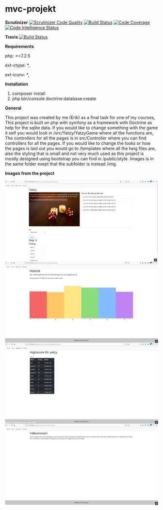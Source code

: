 # mvc-projekt

__Scrutinizer__
 [![Scrutinizer Code Quality](https://scrutinizer-ci.com/g/ErikSSWE/mvc-projekt/badges/quality-score.png?b=main)](https://scrutinizer-ci.com/g/ErikSSWE/mvc-projekt/?branch=main)
[![Build Status](https://scrutinizer-ci.com/g/ErikSSWE/mvc-projekt/badges/build.png?b=main)](https://scrutinizer-ci.com/g/ErikSSWE/mvc-projekt/build-status/main)
[![Code Coverage](https://scrutinizer-ci.com/g/ErikSSWE/mvc-projekt/badges/coverage.png?b=main)](https://scrutinizer-ci.com/g/ErikSSWE/mvc-projekt/?branch=main)
[![Code Intelligence Status](https://scrutinizer-ci.com/g/ErikSSWE/mvc-projekt/badges/code-intelligence.svg?b=main)](https://scrutinizer-ci.com/code-intelligence)

__Travis__
 [![Build Status](https://travis-ci.com/ErikSSWE/mvc-projekt.svg?branch=main)](https://travis-ci.com/ErikSSWE/mvc-projekt)

__Requirements__

php: >=7.2.5

ext-ctype: *,

ext-iconv: *,


__Installation__
1. composer install
2. php bin/console doctrine:database:create


__General__

This project was created by me (Erik) as a final task for one of my courses,
This project is built on php with symfony as a framework with Doctrine as help for
the sqlite data. If you would like to change something with the game it self you would
look in /src/Yatzy/YatzyGame where all the functions are, The controllers for all the pages
is in src/Controller where you can find controllers for all the pages. If you would like to
change the looks or how the pages is laid out you would go to /templates where all the twig
files are, also the styling that is small and not very much used as this project is mostly
designed using bootstrap you can find in /public/style. Images is in the same folder exept
that the subfolder is instead /img.

__Images from the project__

<img src="public/img/screenshot.png"
     alt="Image of yatzy game"
     style="float: left; margin-right: 10px; max-widht: 300px; max-height: 300px;"/>

<img src="public/img/screenshot2.png"
     alt="Image of yatzy game"
     style="float: left; margin-right: 10px; max-widht: 300px; max-height: 300px;"/>

<img src="public/img/screenshot3.png"
     alt="Image of yatzy game"
     style="float: left; margin-right: 10px; max-widht: 300px; max-height: 300px;"/>

<img src="public/img/screenshot4.png"
     alt="Image of yatzy game"
     style="float: left; margin-right: 10px; max-widht: 300px; max-height: 300px;"/>